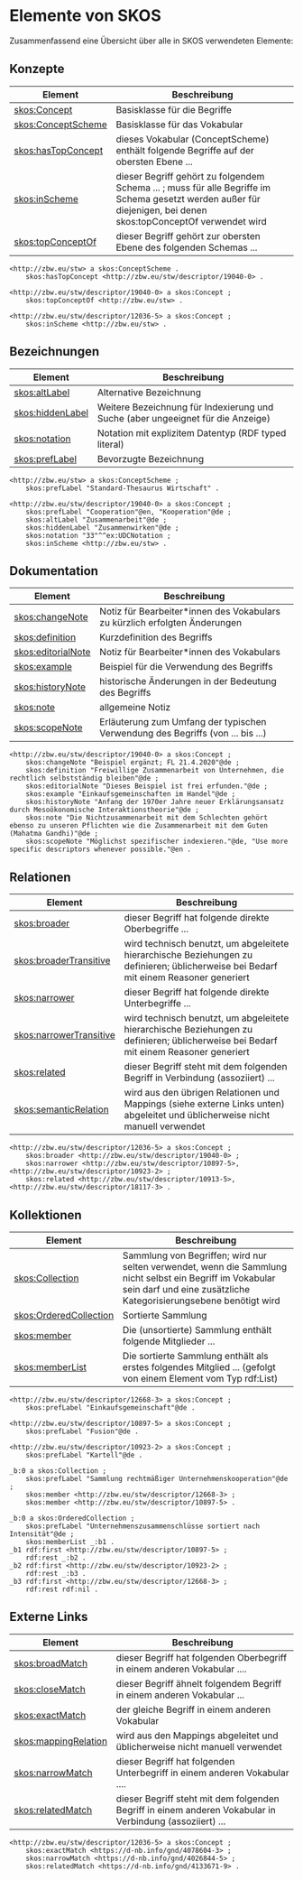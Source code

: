# Elemente von SKOS

Zusammenfassend eine Übersicht über alle in SKOS verwendeten Elemente:

## Konzepte

| Element                                                      | Beschreibung                                                 |
| ------------------------------------------------------------ | ------------------------------------------------------------ |
| [skos:Concept](https://www.w3.org/TR/2009/REC-skos-reference-20090818/#concepts) | Basisklasse für die Begriffe                                 |
| [skos:ConceptScheme](https://www.w3.org/TR/2009/REC-skos-reference-20090818/#schemes) | Basisklasse für das Vokabular                                |
| [skos:hasTopConcept](https://www.w3.org/TR/2009/REC-skos-reference-20090818/#schemes) | dieses Vokabular (ConceptScheme) enthält folgende Begriffe auf der obersten Ebene ... |
| [skos:inScheme](https://www.w3.org/TR/2009/REC-skos-reference-20090818/#schemes) | dieser Begriff gehört zu folgendem Schema ... ; muss für alle Begriffe im Schema gesetzt werden außer für diejenigen, bei denen skos:topConceptOf verwendet wird |
| [skos:topConceptOf](https://www.w3.org/TR/2009/REC-skos-reference-20090818/#schemes) | dieser Begriff gehört zur obersten Ebene des folgenden Schemas ... |

```turtle
<http://zbw.eu/stw> a skos:ConceptScheme .
    skos:hasTopConcept <http://zbw.eu/stw/descriptor/19040-0> .

<http://zbw.eu/stw/descriptor/19040-0> a skos:Concept ;
    skos:topConceptOf <http://zbw.eu/stw> .

<http://zbw.eu/stw/descriptor/12036-5> a skos:Concept ;
    skos:inScheme <http://zbw.eu/stw> .
```

## Bezeichnungen

| Element                                                      | Beschreibung                                                 |
| ------------------------------------------------------------ | ------------------------------------------------------------ |
| [skos:altLabel](https://www.w3.org/TR/2009/REC-skos-reference-20090818/#labels) | Alternative Bezeichnung                                      |
| [skos:hiddenLabel](https://www.w3.org/TR/2009/REC-skos-reference-20090818/#labels) | Weitere Bezeichnung für Indexierung und Suche (aber ungeeignet für die Anzeige) |
| [skos:notation](https://www.w3.org/TR/2009/REC-skos-reference-20090818/#notations) | Notation mit explizitem Datentyp (RDF typed literal)         |
| [skos:prefLabel](https://www.w3.org/TR/2009/REC-skos-reference-20090818/#labels) | Bevorzugte Bezeichnung                                       |

```turtle
<http://zbw.eu/stw> a skos:ConceptScheme ;
    skos:prefLabel "Standard-Thesaurus Wirtschaft" .

<http://zbw.eu/stw/descriptor/19040-0> a skos:Concept ;
    skos:prefLabel "Cooperation"@en, "Kooperation"@de ;
    skos:altLabel "Zusammenarbeit"@de ;
    skos:hiddenLabel "Zusammenwirken"@de ;
    skos:notation "33"^^ex:UDCNotation ;
    skos:inScheme <http://zbw.eu/stw> .
```

## Dokumentation

| Element                                                      | Beschreibung                                                 |
| ------------------------------------------------------------ | ------------------------------------------------------------ |
| [skos:changeNote](https://www.w3.org/TR/2009/REC-skos-reference-20090818/#notes) | Notiz für Bearbeiter*innen des Vokabulars zu kürzlich erfolgten Änderungen |
| [skos:definition](https://www.w3.org/TR/2009/REC-skos-reference-20090818/#notes) | Kurzdefinition des Begriffs                                  |
| [skos:editorialNote](https://www.w3.org/TR/2009/REC-skos-reference-20090818/#notes) | Notiz für Bearbeiter*innen des Vokabulars                    |
| [skos:example](https://www.w3.org/TR/2009/REC-skos-reference-20090818/#notes) | Beispiel für die Verwendung des Begriffs                     |
| [skos:historyNote](https://www.w3.org/TR/2009/REC-skos-reference-20090818/#notes) | historische Änderungen in der Bedeutung des Begriffs         |
| [skos:note](https://www.w3.org/TR/2009/REC-skos-reference-20090818/#notes) | allgemeine Notiz                                             |
| [skos:scopeNote](https://www.w3.org/TR/2009/REC-skos-reference-20090818/#notes) | Erläuterung zum Umfang der typischen Verwendung des Begriffs (von ... bis ...) |

```turtle
<http://zbw.eu/stw/descriptor/19040-0> a skos:Concept ;
    skos:changeNote "Beispiel ergänzt; FL 21.4.2020"@de ;
    skos:definition "Freiwillige Zusammenarbeit von Unternehmen, die rechtlich selbstständig bleiben"@de ;
    skos:editorialNote "Dieses Beispiel ist frei erfunden."@de ;
    skos:example "Einkaufsgemeinschaften im Handel"@de ;
    skos:historyNote "Anfang der 1970er Jahre neuer Erklärungsansatz durch Mesoökonomische Interaktionstheorie"@de ;
    skos:note "Die Nichtzusammenarbeit mit dem Schlechten gehört ebenso zu unseren Pflichten wie die Zusammenarbeit mit dem Guten (Mahatma Gandhi)"@de ;
    skos:scopeNote "Möglichst spezifischer indexieren."@de, "Use more specific descriptors whenever possible."@en .
```

## Relationen

| Element                                                      | Beschreibung                                                 |
| ------------------------------------------------------------ | ------------------------------------------------------------ |
| [skos:broader](https://www.w3.org/TR/2009/REC-skos-reference-20090818/#semantic-relations) | dieser Begriff hat folgende direkte Oberbegriffe ...         |
| [skos:broaderTransitive](https://www.w3.org/TR/2009/REC-skos-reference-20090818/#semantic-relations) | wird technisch benutzt, um abgeleitete hierarchische Beziehungen zu definieren; üblicherweise bei Bedarf mit einem Reasoner generiert |
| [skos:narrower](https://www.w3.org/TR/2009/REC-skos-reference-20090818/#semantic-relations) | dieser Begriff hat folgende direkte Unterbegriffe ...        |
| [skos:narrowerTransitive](https://www.w3.org/TR/2009/REC-skos-reference-20090818/#semantic-relations) | wird technisch benutzt, um abgeleitete hierarchische Beziehungen zu definieren; üblicherweise bei Bedarf mit einem Reasoner generiert |
| [skos:related](https://www.w3.org/TR/2009/REC-skos-reference-20090818/#semantic-relations) | dieser Begriff steht mit dem folgenden Begriff in Verbindung (assoziiert) ... |
| [skos:semanticRelation](https://www.w3.org/TR/2009/REC-skos-reference-20090818/#semantic-relations) | wird aus den übrigen Relationen und Mappings (siehe externe Links unten) abgeleitet und üblicherweise nicht manuell verwendet |

```turtle
<http://zbw.eu/stw/descriptor/12036-5> a skos:Concept ;
    skos:broader <http://zbw.eu/stw/descriptor/19040-0> ;
    skos:narrower <http://zbw.eu/stw/descriptor/10897-5>, <http://zbw.eu/stw/descriptor/10923-2> ;
    skos:related <http://zbw.eu/stw/descriptor/10913-5>, <http://zbw.eu/stw/descriptor/18117-3> .
```

## Kollektionen

| Element                                                      | Beschreibung                                                 |
| ------------------------------------------------------------ | ------------------------------------------------------------ |
| [skos:Collection](https://www.w3.org/TR/2009/REC-skos-reference-20090818/#collections) | Sammlung von Begriffen; wird nur selten verwendet, wenn die Sammlung nicht selbst ein Begriff im Vokabular sein darf und eine zusätzliche Kategorisierungsebene benötigt wird |
| [skos:OrderedCollection](https://www.w3.org/TR/2009/REC-skos-reference-20090818/#collections) | Sortierte Sammlung                                           |
| [skos:member](https://www.w3.org/TR/2009/REC-skos-reference-20090818/#collections) | Die (unsortierte) Sammlung enthält folgende Mitglieder ...   |
| [skos:memberList](https://www.w3.org/TR/2009/REC-skos-reference-20090818/#collections) | Die sortierte Sammlung enthält als erstes folgendes Mitglied ... (gefolgt von einem Element vom Typ rdf:List) |

```turtle
<http://zbw.eu/stw/descriptor/12668-3> a skos:Concept ;
    skos:prefLabel "Einkaufsgemeinschaft"@de .

<http://zbw.eu/stw/descriptor/10897-5> a skos:Concept ;
    skos:prefLabel "Fusion"@de .

<http://zbw.eu/stw/descriptor/10923-2> a skos:Concept ;
    skos:prefLabel "Kartell"@de .

_b:0 a skos:Collection ;
    skos:prefLabel "Sammlung rechtmäßiger Unternehmenskooperation"@de ;
    skos:member <http://zbw.eu/stw/descriptor/12668-3> ;
    skos:member <http://zbw.eu/stw/descriptor/10897-5> .

_b:0 a skos:OrderedCollection ;
    skos:prefLabel "Unternehmenszusammenschlüsse sortiert nach Intensität"@de ;
    skos:memberList _:b1 .
_b1 rdf:first <http://zbw.eu/stw/descriptor/10897-5> ;
    rdf:rest _:b2 .
_b2 rdf:first <http://zbw.eu/stw/descriptor/10923-2> ;
    rdf:rest _:b3 .
_b3 rdf:first <http://zbw.eu/stw/descriptor/12668-3> ;
    rdf:rest rdf:nil .
```

## Externe Links

| Element                                                      | Beschreibung                                                 |
| ------------------------------------------------------------ | ------------------------------------------------------------ |
| [skos:broadMatch](https://www.w3.org/TR/2009/REC-skos-reference-20090818/#mapping) | dieser Begriff hat folgenden Oberbegriff in einem anderen Vokabular .... |
| [skos:closeMatch](https://www.w3.org/TR/2009/REC-skos-reference-20090818/#mapping) | dieser Begriff ähnelt folgendem Begriff in einem anderen Vokabular ... |
| [skos:exactMatch](https://www.w3.org/TR/2009/REC-skos-reference-20090818/#mapping) | der gleiche Begriff in einem anderen Vokabular               |
| [skos:mappingRelation](https://www.w3.org/TR/2009/REC-skos-reference-20090818/#mapping) | wird aus den Mappings abgeleitet und üblicherweise nicht manuell verwendet |
| [skos:narrowMatch](https://www.w3.org/TR/2009/REC-skos-reference-20090818/#mapping) | dieser Begriff hat folgenden Unterbegriff in einem anderen Vokabular .... |
| [skos:relatedMatch](https://www.w3.org/TR/2009/REC-skos-reference-20090818/#mapping) | dieser Begriff steht mit dem folgenden Begriff in einem anderen Vokabular in Verbindung (assoziiert) ... |

```turtle
<http://zbw.eu/stw/descriptor/12036-5> a skos:Concept ;
    skos:exactMatch <https://d-nb.info/gnd/4078604-3> ;
	skos:narrowMatch <https://d-nb.info/gnd/4026844-5> ;
	skos:relatedMatch <https://d-nb.info/gnd/4133671-9> .
```
